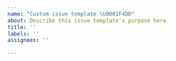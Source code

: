 ```yaml
---
name: "Custom issue template \U0001F4DD"
about: Describe this issue template's purpose here.
title: ''
labels: ''
assignees: ''

---
```




